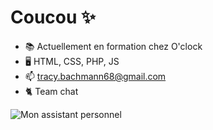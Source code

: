 
# Coucou :sparkles: 

- :books: Actuellement en formation chez O'clock
- :desktop_computer: HTML, CSS, PHP, JS
- 📫 tracy.bachmann68@gmail.com
- :cat2: Team chat

![Mon assistant personnel](Assistant_développeur_web.jpg)
